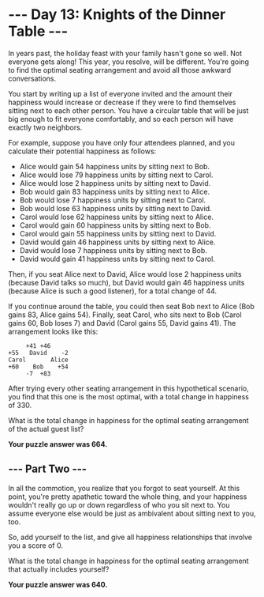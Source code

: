# --- Day 13: Knights of the Dinner Table ---

In years past, the holiday feast with your family hasn't gone so well. Not everyone gets along! This year, you resolve, will be different. You're going to find the optimal seating arrangement and avoid all those awkward conversations.

You start by writing up a list of everyone invited and the amount their happiness would increase or decrease if they were to find themselves sitting next to each other person. You have a circular table that will be just big enough to fit everyone comfortably, and so each person will have exactly two neighbors.

For example, suppose you have only four attendees planned, and you calculate their potential happiness as follows:

  *  Alice would gain 54 happiness units by sitting next to Bob.
  *  Alice would lose 79 happiness units by sitting next to Carol.
  *  Alice would lose 2 happiness units by sitting next to David.
  *  Bob would gain 83 happiness units by sitting next to Alice.
  *  Bob would lose 7 happiness units by sitting next to Carol.
  *  Bob would lose 63 happiness units by sitting next to David.
  *  Carol would lose 62 happiness units by sitting next to Alice.
  *  Carol would gain 60 happiness units by sitting next to Bob.
  *  Carol would gain 55 happiness units by sitting next to David.
  *  David would gain 46 happiness units by sitting next to Alice.
  *  David would lose 7 happiness units by sitting next to Bob.
  *  David would gain 41 happiness units by sitting next to Carol.

Then, if you seat Alice next to David, Alice would lose 2 happiness units (because David talks so much), but David would gain 46 happiness units (because Alice is such a good listener), for a total change of 44.

If you continue around the table, you could then seat Bob next to Alice (Bob gains 83, Alice gains 54). Finally, seat Carol, who sits next to Bob (Carol gains 60, Bob loses 7) and David (Carol gains 55, David gains 41). The arrangement looks like this:

         +41 +46
    +55   David    -2
    Carol       Alice
    +60    Bob    +54
         -7  +83

After trying every other seating arrangement in this hypothetical scenario, you find that this one is the most optimal, with a total change in happiness of 330.

What is the total change in happiness for the optimal seating arrangement of the actual guest list?

**Your puzzle answer was 664.**

## --- Part Two ---

In all the commotion, you realize that you forgot to seat yourself. At this point, you're pretty apathetic toward the whole thing, and your happiness wouldn't really go up or down regardless of who you sit next to. You assume everyone else would be just as ambivalent about sitting next to you, too.

So, add yourself to the list, and give all happiness relationships that involve you a score of 0.

What is the total change in happiness for the optimal seating arrangement that actually includes yourself?

**Your puzzle answer was 640.**
